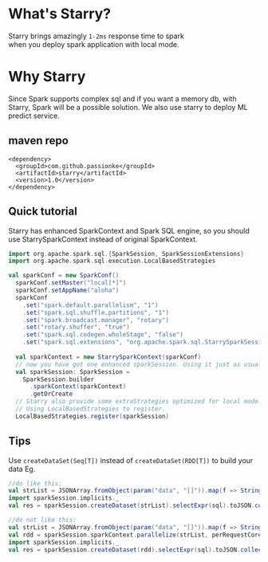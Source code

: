 # What's Starry?

Starry brings amazingly `1-2ms`  response time to spark  
when you deploy spark application with local mode.

# Why Starry 

Since Spark supports complex sql and if you want a memory db, with Starry, Spark will be a possible solution.
We also use starry to deploy ML predict service.

## maven repo

```
<dependency>
  <groupId>com.github.passionke</groupId>
  <artifactId>starry</artifactId>
  <version>1.0</version>
</dependency>
```


## Quick tutorial

Starry has enhanced SparkContext and Spark SQL engine, so you should use StarrySparkContext instead of original 
SparkContext.

```scala
import org.apache.spark.sql.{SparkSession, SparkSessionExtensions}
import org.apache.spark.sql.execution.LocalBasedStrategies

val sparkConf = new SparkConf()
  sparkConf.setMaster("local[*]")
  sparkConf.setAppName("aloha")
  sparkConf
    .set("spark.default.parallelism", "1")
    .set("spark.sql.shuffle.partitions", "1")
    .set("spark.broadcast.manager", "rotary")
    .set("rotary.shuffer", "true")
    .set("spark.sql.codegen.wholeStage", "false")
    .set("spark.sql.extensions", "org.apache.spark.sql.StarrySparkSessionExtension")
  
  val sparkContext = new StarrySparkContext(sparkConf)
  // now you have got one enhanced sparkSession. Using it just as usual.
  val sparkSession: SparkSession =
    SparkSession.builder
      .sparkContext(sparkContext)
      .getOrCreate
  // Starry also provide some extraStrategies optimized for local mode. 
  // Using LocalBasedStrategies to register.
  LocalBasedStrategies.register(sparkSession)  
```

## Tips

Use `createDataSet(Seq[T])` instead of `createDataSet(RDD[T])` to build your data Eg.

```scala
//do like this:
val strList = JSONArray.fromObject(param("data", "[]")).map(f => StringFeature(f.toString))
import sparkSession.implicits._
val res = sparkSession.createDataset(strList).selectExpr(sql).toJSON.collect().mkString(",")

//do not like this:
val strList = JSONArray.fromObject(param("data", "[]")).map(f => StringFeature(f.toString))
val rdd = sparkSession.sparkContext.parallelize(strList, perRequestCoreNum)
import sparkSession.implicits._
val res = sparkSession.createDataset(rdd).selectExpr(sql).toJSON.collect().mkString(",")
```
